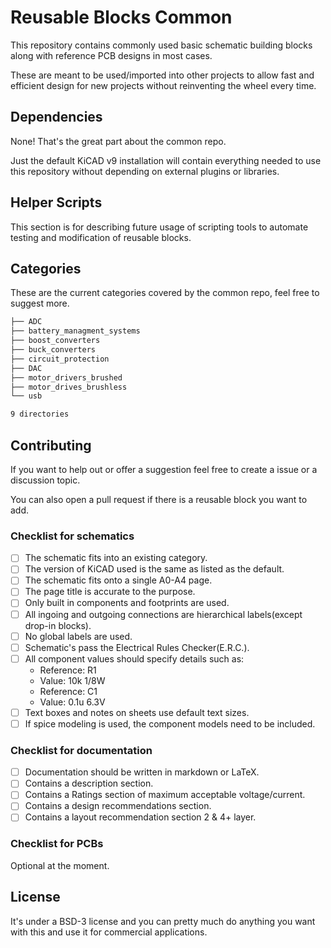 # Reusable Blocks Common

This repository contains commonly used basic schematic building blocks along 
with reference PCB designs in most cases.

These are meant to be used/imported into other projects to allow fast and 
efficient design for new projects without reinventing the wheel every time.


## Dependencies

None! That's the great part about the common repo.

Just the default KiCAD v9 installation will contain everything needed to use
this repository without depending on external plugins or libraries.

## Helper Scripts

This section is for describing future usage of scripting tools to automate
testing and modification of reusable blocks.

## Categories 

These are the current categories covered by the common repo, feel free to 
suggest more.

```sh
├── ADC
├── battery_managment_systems
├── boost_converters
├── buck_converters
├── circuit_protection
├── DAC
├── motor_drivers_brushed
├── motor_drives_brushless
└── usb

9 directories
```



## Contributing

If you want to help out or offer a suggestion feel free to create a issue or
a discussion topic.

You can also open a pull request if there is a reusable block you want to add.

### Checklist for schematics

- [ ] The schematic fits into an existing category.
- [ ] The version of KiCAD used is the same as listed as the default.
- [ ] The schematic fits onto a single A0-A4 page.
- [ ] The page title is accurate to the purpose.
- [ ] Only built in components and footprints are used.
- [ ] All ingoing and outgoing connections are hierarchical labels(except drop-in blocks).
- [ ] No global labels are used.
- [ ] Schematic's pass the Electrical Rules Checker(E.R.C.).
- [ ] All component values should specify details such as:
    - Reference: R1
    - Value: 10k 1/8W
    - Reference: C1
    - Value: 0.1u 6.3V
- [ ] Text boxes and notes on sheets use default text sizes.
- [ ] If spice modeling is used, the component models need to be included.

### Checklist for documentation

- [ ] Documentation should be written in markdown or LaTeX.
- [ ] Contains a description section.
- [ ] Contains a Ratings section of maximum acceptable voltage/current.
- [ ] Contains a design recommendations section.
- [ ] Contains a layout recommendation section 2 & 4+ layer.

### Checklist for PCBs

Optional at the moment.


## License

It's under a BSD-3 license and you can pretty much do anything you want with
this and use it for commercial applications.

